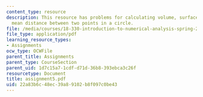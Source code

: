 ```yaml
---
content_type: resource
description: This resource has problems for calculating volume, surface area, and
  mean distance between two points in a circle.
file: /media/courses/18-330-introduction-to-numerical-analysis-spring-2004/22a83b6c48ec39a89102b8f097c0be43_assignment5.pdf
file_type: application/pdf
learning_resource_types:
- Assignments
ocw_type: OCWFile
parent_title: Assignments
parent_type: CourseSection
parent_uid: 1d7c15a7-1cdf-d71d-36b8-393ebca3c26f
resourcetype: Document
title: assignment5.pdf
uid: 22a83b6c-48ec-39a8-9102-b8f097c0be43
---
```

